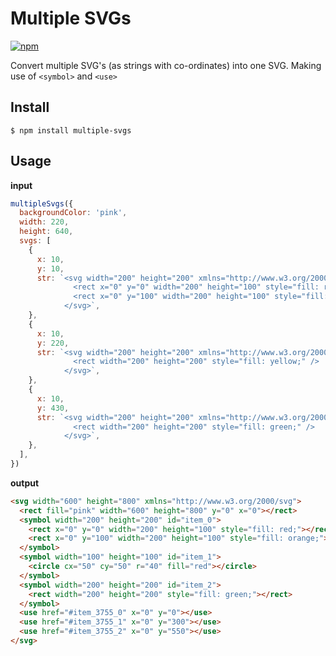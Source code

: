 # Multiple SVGs

[![npm](https://img.shields.io/npm/v/multiple-svgs.svg)](https://www.npmjs.com/package/multiple-svgs)

Convert multiple SVG's (as strings with co-ordinates) into one SVG. Making use of `<symbol>` and `<use>`

## Install

```
$ npm install multiple-svgs
```

## Usage

**input**

```javascript
multipleSvgs({
  backgroundColor: 'pink',
  width: 220,
  height: 640,
  svgs: [
    {
      x: 10,
      y: 10,
      str: `<svg width="200" height="200" xmlns="http://www.w3.org/2000/svg">
              <rect x="0" y="0" width="200" height="100" style="fill: red;" />
              <rect x="0" y="100" width="200" height="100" style="fill: orange;" />
            </svg>`,
    },
    {
      x: 10,
      y: 220,
      str: `<svg width="200" height="200" xmlns="http://www.w3.org/2000/svg">
              <rect width="200" height="200" style="fill: yellow;" />
            </svg>`,
    },
    {
      x: 10,
      y: 430,
      str: `<svg width="200" height="200" xmlns="http://www.w3.org/2000/svg">
              <rect width="200" height="200" style="fill: green;" />
            </svg>`,
    },
  ],
})
```

**output**

```html
<svg width="600" height="800" xmlns="http://www.w3.org/2000/svg">
  <rect fill="pink" width="600" height="800" y="0" x="0"></rect>
  <symbol width="200" height="200" id="item_0">
    <rect x="0" y="0" width="200" height="100" style="fill: red;"></rect>
    <rect x="0" y="100" width="200" height="100" style="fill: orange;"></rect>
  </symbol>
  <symbol width="100" height="100" id="item_1">
    <circle cx="50" cy="50" r="40" fill="red"></circle>
  </symbol>
  <symbol width="200" height="200" id="item_2">
    <rect width="200" height="200" style="fill: green;"></rect>
  </symbol>
  <use href="#item_3755_0" x="0" y="0"></use>
  <use href="#item_3755_1" x="0" y="300"></use>
  <use href="#item_3755_2" x="0" y="550"></use>
</svg>
```
